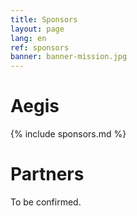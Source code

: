 ```yaml
---
title: Sponsors
layout: page
lang: en
ref: sponsors
banner: banner-mission.jpg
---
```


# Aegis

{% include sponsors.md %}

# Partners

To be confirmed.
